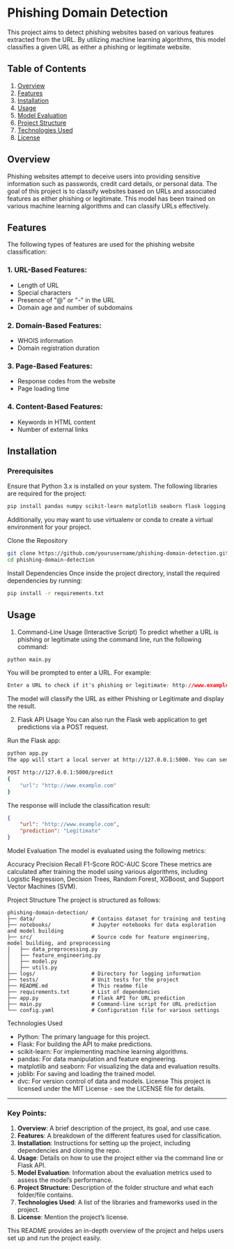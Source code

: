 # Phishing Domain Detection

This project aims to detect phishing websites based on various features extracted from the URL. By utilizing machine learning algorithms, this model classifies a given URL as either a phishing or legitimate website.

## Table of Contents

1. [Overview](#overview)
2. [Features](#features)
3. [Installation](#installation)
4. [Usage](#usage)
5. [Model Evaluation](#model-evaluation)
6. [Project Structure](#project-structure)
7. [Technologies Used](#technologies-used)
8. [License](#license)

## Overview

Phishing websites attempt to deceive users into providing sensitive information such as passwords, credit card details, or personal data. The goal of this project is to classify websites based on URLs and associated features as either phishing or legitimate. This model has been trained on various machine learning algorithms and can classify URLs effectively.

## Features

The following types of features are used for the phishing website classification:

### 1. URL-Based Features:
- Length of URL
- Special characters
- Presence of "@" or "-" in the URL
- Domain age and number of subdomains

### 2. Domain-Based Features:
- WHOIS information
- Domain registration duration

### 3. Page-Based Features:
- Response codes from the website
- Page loading time

### 4. Content-Based Features:
- Keywords in HTML content
- Number of external links

## Installation

### Prerequisites

Ensure that Python 3.x is installed on your system. The following libraries are required for the project:

```bash
pip install pandas numpy scikit-learn matplotlib seaborn flask logging dvc
```
Additionally, you may want to use virtualenv or conda to create a virtual environment for your project.

Clone the Repository
```bash
git clone https://github.com/yourusername/phishing-domain-detection.git
cd phishing-domain-detection
```
Install Dependencies
Once inside the project directory, install the required dependencies by running:

```bash
pip install -r requirements.txt
```
## Usage
1. Command-Line Usage (Interactive Script)
To predict whether a URL is phishing or legitimate using the command line, run the following command:

```bash
python main.py
```
You will be prompted to enter a URL. For example:

```css
Enter a URL to check if it's phishing or legitimate: http://www.example.com
```
The model will classify the URL as either Phishing or Legitimate and display the result.

2. Flask API Usage
You can also run the Flask web application to get predictions via a POST request.

Run the Flask app:

```bash
python app.py
The app will start a local server at http://127.0.0.1:5000. You can send a POST request with a JSON payload like:
```
```bash
POST http://127.0.0.1:5000/predict
{
    "url": "http://www.example.com"
}
```
The response will include the classification result:

```json
{
    "url": "http://www.example.com",
    "prediction": "Legitimate"
}
```
Model Evaluation
The model is evaluated using the following metrics:

Accuracy
Precision
Recall
F1-Score
ROC-AUC Score
These metrics are calculated after training the model using various algorithms, including Logistic Regression, Decision Trees, Random Forest, XGBoost, and Support Vector Machines (SVM).

Project Structure
The project is structured as follows:

```plaintext
phishing-domain-detection/
├── data/                  # Contains dataset for training and testing
├── notebooks/             # Jupyter notebooks for data exploration and model building
├── src/                   # Source code for feature engineering, model building, and preprocessing
│   ├── data_preprocessing.py
│   ├── feature_engineering.py
│   ├── model.py
│   ├── utils.py
├── logs/                  # Directory for logging information
├── tests/                 # Unit tests for the project
├── README.md              # This readme file
├── requirements.txt       # List of dependencies
├── app.py                 # Flask API for URL prediction
├── main.py                # Command-line script for URL prediction
└── config.yaml            # Configuration file for various settings
```
Technologies Used
  - Python: The primary language for this project.
  - Flask: For building the API to make predictions.
  - scikit-learn: For implementing machine learning algorithms.
  - pandas: For data manipulation and feature engineering.
  - matplotlib and seaborn: For visualizing the data and evaluation results.
  - joblib: For saving and loading the trained model.
  - dvc: For version control of data and models.
License
This project is licensed under the MIT License - see the LICENSE file for details.

---

### Key Points:
1. **Overview**: A brief description of the project, its goal, and use case.
2. **Features**: A breakdown of the different features used for classification.
3. **Installation**: Instructions for setting up the project, including dependencies and cloning the repo.
4. **Usage**: Details on how to use the project either via the command line or Flask API.
5. **Model Evaluation**: Information about the evaluation metrics used to assess the model’s performance.
6. **Project Structure**: Description of the folder structure and what each folder/file contains.
7. **Technologies Used**: A list of the libraries and frameworks used in the project.
8. **License**: Mention the project’s license.

This README provides an in-depth overview of the project and helps users set up and run the project easily.
